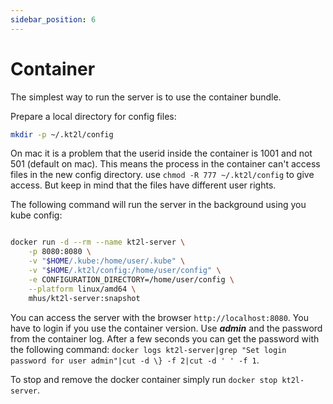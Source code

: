 ```yaml
---
sidebar_position: 6
---
```


# Container

The simplest way to run the server is to use the container bundle.

Prepare a local directory for config files:

```bash
mkdir -p ~/.kt2l/config
```
On mac it is a problem that the userid inside the container is 1001 and not 
501 (default on mac). This means the process in the container can't access
files in the new config directory. use `chmod -R 777 ~/.kt2l/config` to give
access. But keep in mind that the files have different user rights.

The following command will run the server in the background using you kube config:

```bash

docker run -d --rm --name kt2l-server \
    -p 8080:8080 \
    -v "$HOME/.kube:/home/user/.kube" \
    -v "$HOME/.kt2l/config:/home/user/config" \
    -e CONFIGURATION_DIRECTORY=/home/user/config \
    --platform linux/amd64 \
    mhus/kt2l-server:snapshot
```

You can access the server with the browser `http://localhost:8080`. You have to login if you
use the container version. Use ***admin*** and the password from the container log. After a
few seconds you can get the password with the following command: 
`docker logs kt2l-server|grep "Set login password for user admin"|cut -d \} -f 2|cut -d ' ' -f 1`.

To stop and remove the docker container simply run `docker stop kt2l-server`.
